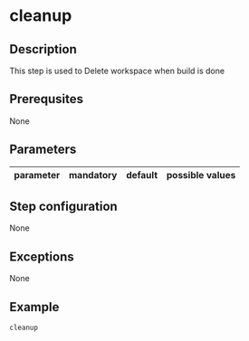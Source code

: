 # cleanup

## Description
This step is used to Delete workspace when build is done

## Prerequsites
None

## Parameters

| parameter | mandatory | default | possible values |
| ----------|-----------|---------|-----------------|


## Step configuration

None

## Exceptions

None

## Example

```groovy
cleanup
```
